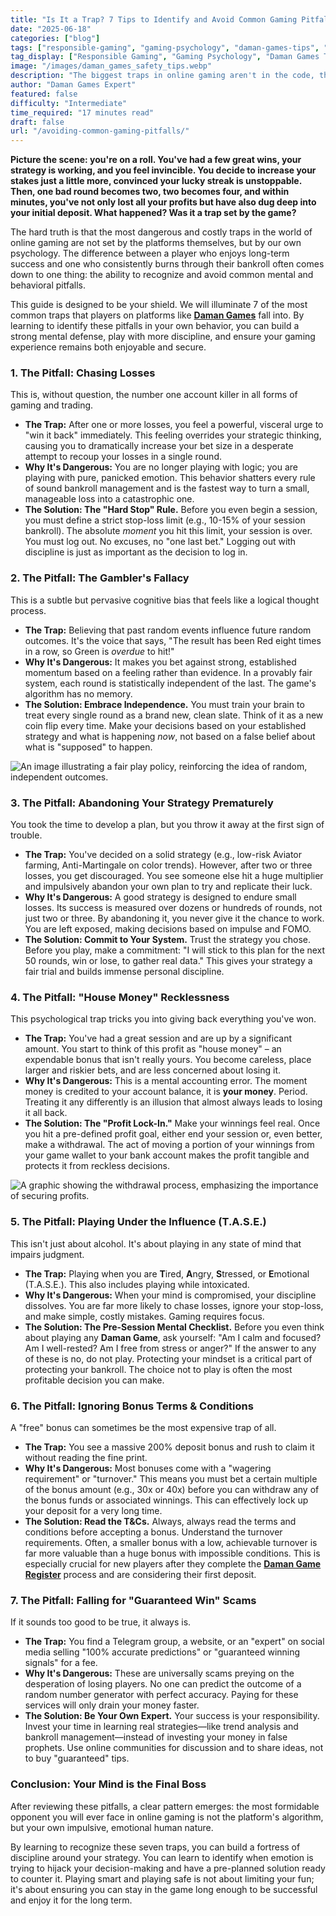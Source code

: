 ```yaml
---
title: "Is It a Trap? 7 Tips to Identify and Avoid Common Gaming Pitfalls"
date: "2025-06-18"
categories: ["blog"]
tags: ["responsible-gaming", "gaming-psychology", "daman-games-tips", "avoid-losses", "online-gaming-safety"]
tag_display: ["Responsible Gaming", "Gaming Psychology", "Daman Games Tips", "Avoid Losses", "Online Gaming Safety"]
image: "/images/daman_games_safety_tips.webp"
description: "The biggest traps in online gaming aren't in the code, they're in our own minds. This guide reveals 7 common pitfalls and provides concrete solutions to help you play smarter and protect your bankroll."
author: "Daman Games Expert"
featured: false
difficulty: "Intermediate"
time_required: "17 minutes read"
draft: false
url: "/avoiding-common-gaming-pitfalls/"
---
```


**Picture the scene: you're on a roll. You've had a few great wins, your strategy is working, and you feel invincible. You decide to increase your stakes just a little more, convinced your lucky streak is unstoppable. Then, one bad round becomes two, two becomes four, and within minutes, you've not only lost all your profits but have also dug deep into your initial deposit. What happened? Was it a trap set by the game?**

The hard truth is that the most dangerous and costly traps in the world of online gaming are not set by the platforms themselves, but by our own psychology. The difference between a player who enjoys long-term success and one who consistently burns through their bankroll often comes down to one thing: the ability to recognize and avoid common mental and behavioral pitfalls.

This guide is designed to be your shield. We will illuminate 7 of the most common traps that players on platforms like **[Daman Games](https://daman-game.world "Daman Games")** fall into. By learning to identify these pitfalls in your own behavior, you can build a strong mental defense, play with more discipline, and ensure your gaming experience remains both enjoyable and secure.

### **1. The Pitfall: Chasing Losses**

This is, without question, the number one account killer in all forms of gaming and trading.

* **The Trap:** After one or more losses, you feel a powerful, visceral urge to "win it back" immediately. This feeling overrides your strategic thinking, causing you to dramatically increase your bet size in a desperate attempt to recoup your losses in a single round.
* **Why It's Dangerous:** You are no longer playing with logic; you are playing with pure, panicked emotion. This behavior shatters every rule of sound bankroll management and is the fastest way to turn a small, manageable loss into a catastrophic one.
* **The Solution: The "Hard Stop" Rule.** Before you even begin a session, you must define a strict stop-loss limit (e.g., 10-15% of your session bankroll). The absolute *moment* you hit this limit, your session is over. You must log out. No excuses, no "one last bet." Logging out with discipline is just as important as the decision to log in.

### **2. The Pitfall: The Gambler's Fallacy**

This is a subtle but pervasive cognitive bias that feels like a logical thought process.

* **The Trap:** Believing that past random events influence future random outcomes. It's the voice that says, "The result has been Red eight times in a row, so Green is *overdue* to hit!"
* **Why It's Dangerous:** It makes you bet against strong, established momentum based on a feeling rather than evidence. In a provably fair system, each round is statistically independent of the last. The game's algorithm has no memory.
* **The Solution: Embrace Independence.** You must train your brain to treat every single round as a brand new, clean slate. Think of it as a new coin flip every time. Make your decisions based on your established strategy and what is happening *now*, not based on a false belief about what is "supposed" to happen.

![An image illustrating a fair play policy, reinforcing the idea of random, independent outcomes.](/images/daman_games_fair_play.webp)

### **3. The Pitfall: Abandoning Your Strategy Prematurely**

You took the time to develop a plan, but you throw it away at the first sign of trouble.

* **The Trap:** You've decided on a solid strategy (e.g., low-risk Aviator farming, Anti-Martingale on color trends). However, after two or three losses, you get discouraged. You see someone else hit a huge multiplier and impulsively abandon your own plan to try and replicate their luck.
* **Why It's Dangerous:** A good strategy is designed to endure small losses. Its success is measured over dozens or hundreds of rounds, not just two or three. By abandoning it, you never give it the chance to work. You are left exposed, making decisions based on impulse and FOMO.
* **The Solution: Commit to Your System.** Trust the strategy you chose. Before you play, make a commitment: "I will stick to this plan for the next 50 rounds, win or lose, to gather real data." This gives your strategy a fair trial and builds immense personal discipline.

### **4. The Pitfall: "House Money" Recklessness**

This psychological trap tricks you into giving back everything you've won.

* **The Trap:** You've had a great session and are up by a significant amount. You start to think of this profit as "house money" – an expendable bonus that isn't really yours. You become careless, place larger and riskier bets, and are less concerned about losing it.
* **Why It's Dangerous:** This is a mental accounting error. The moment money is credited to your account balance, it is **your money**. Period. Treating it any differently is an illusion that almost always leads to losing it all back.
* **The Solution: The "Profit Lock-In."** Make your winnings feel real. Once you hit a pre-defined profit goal, either end your session or, even better, make a withdrawal. The act of moving a portion of your winnings from your game wallet to your bank account makes the profit tangible and protects it from reckless decisions.

![A graphic showing the withdrawal process, emphasizing the importance of securing profits.](/images/daman_games_withdrawal_process.webp)

### **5. The Pitfall: Playing Under the Influence (T.A.S.E.)**

This isn't just about alcohol. It's about playing in any state of mind that impairs judgment.

* **The Trap:** Playing when you are **T**ired, **A**ngry, **S**tressed, or **E**motional (T.A.S.E.). This also includes playing while intoxicated.
* **Why It's Dangerous:** When your mind is compromised, your discipline dissolves. You are far more likely to chase losses, ignore your stop-loss, and make simple, costly mistakes. Gaming requires focus.
* **The Solution: The Pre-Session Mental Checklist.** Before you even think about playing any **Daman Game**, ask yourself: "Am I calm and focused? Am I well-rested? Am I free from stress or anger?" If the answer to any of these is no, do not play. Protecting your mindset is a critical part of protecting your bankroll. The choice not to play is often the most profitable decision you can make.

### **6. The Pitfall: Ignoring Bonus Terms & Conditions**

A "free" bonus can sometimes be the most expensive trap of all.

* **The Trap:** You see a massive 200% deposit bonus and rush to claim it without reading the fine print.
* **Why It's Dangerous:** Most bonuses come with a "wagering requirement" or "turnover." This means you must bet a certain multiple of the bonus amount (e.g., 30x or 40x) before you can withdraw any of the bonus funds or associated winnings. This can effectively lock up your deposit for a very long time.
* **The Solution: Read the T&Cs.** Always, always read the terms and conditions before accepting a bonus. Understand the turnover requirements. Often, a smaller bonus with a low, achievable turnover is far more valuable than a huge bonus with impossible conditions. This is especially crucial for new players after they complete the **[Daman Game Register](https://daman-game.world "Daman Game Register")** process and are considering their first deposit.

### **7. The Pitfall: Falling for "Guaranteed Win" Scams**

If it sounds too good to be true, it always is.

* **The Trap:** You find a Telegram group, a website, or an "expert" on social media selling "100% accurate predictions" or "guaranteed winning signals" for a fee.
* **Why It's Dangerous:** These are universally scams preying on the desperation of losing players. No one can predict the outcome of a random number generator with perfect accuracy. Paying for these services will only drain your money faster.
* **The Solution: Be Your Own Expert.** Your success is your responsibility. Invest your time in learning real strategies—like trend analysis and bankroll management—instead of investing your money in false prophets. Use online communities for discussion and to share ideas, not to buy "guaranteed" tips.

### **Conclusion: Your Mind is the Final Boss**

After reviewing these pitfalls, a clear pattern emerges: the most formidable opponent you will ever face in online gaming is not the platform's algorithm, but your own impulsive, emotional human nature.

By learning to recognize these seven traps, you can build a fortress of discipline around your strategy. You can learn to identify when emotion is trying to hijack your decision-making and have a pre-planned solution ready to counter it. Playing smart and playing safe is not about limiting your fun; it's about ensuring you can stay in the game long enough to be successful and enjoy it for the long term.